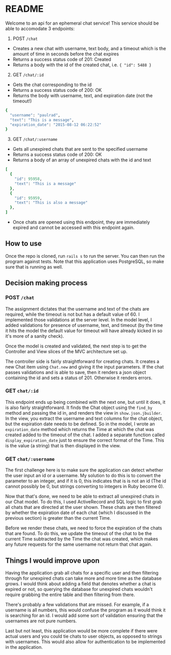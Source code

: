 # README
Welcome to an api for an ephemeral chat service! This service should be able to accomodate 3 endpoints:

1. POST `/chat`
  * Creates a new chat with username, text body, and a timeout which is the amount of time in seconds before the chat expires
  * Returns a success status code of 201: Created
  * Returns a body with the id of the created chat, i.e. `{ "id": 5488 }`

2. GET `/chat/:id`
  * Gets the chat corresponding to the id
  * Returns a success status code of 200: OK
  * Returns the body with username, text, and expiration date (not the timeout!)
```ruby
{
  "username": "paulrad",
  "text": "This is a message",
  "expiration_date": "2015-08-12 06:22:52"
}
```

3. GET `/chat/:username`
  * Gets all unexpired chats that are sent to the specified username
  * Returns a success status code of 200: OK
  * Returns a body of an array of unexpired chats with the id and text
```ruby
[
  {
    "id": 95958,
    "text": "This is a message"
  },
  {
    "id": 95959,
    "text": "This is also a message"
  },
]
```
  * Once chats are opened using this endpoint, they are immediately expired and cannot be accessed with this endpoint again.


## How to use
Once the repo is cloned, run `rails s` to run the server. You can then run the program against tests. Note that this application uses PostgreSQL, so make sure that is running as well.

## Decision making process

### POST `/chat`
The assignment dictates that the username and text of the chats are required, while the timeout is not but has a default value of 60. I implemented those validations at the server level. In the model level, I added validations for presence of username, text, and timeout (by the time it hits the model the default value for timeout will have already kicked in so it's more of a sanity check).

Once the model is created and validated, the next step is to get the Controller and View slices of the MVC architecture set up. 

The controller side is fairly straightforward for creating chats. It creates a new Chat item using `Chat.new` and giving it the input parameters. If the chat passes validations and is able to save, then it renders a json object containing the id and sets a status of 201. Otherwise it renders errors.

### GET `chat/:id`
This endpoint ends up being combined with the next one, but until it does, it is also fairly straightforward. It finds the Chat object using the `find_by` method and passing the id in, and renders the view in `show.json.jbuilder`. In the view, you extract the username and text columns for the chat object, but the expiration date needs to be defined. So in the model, I wrote an `expiration_date` method which returns the Time at which the chat was created added to the timeout of the chat. I added a separate function called `display_expiration_date` just to ensure the correct format of the Time. This is the value (a string) that is then displayed in the view.

### GET `chat/:username`
The first challenge here is to make sure the application can detect whether the user input an id or a username. My solution to do this is to convert the parameter to an integer, and if it is 0, this indicates that is is not an id (The id cannot possibly be 0, but strings converting to integers in Ruby become 0).

Now that that's done, we need to be able to extract all unexpired chats in our Chat model. To do this, I used ActiveRecord and SQL logic to first grab all chats that are directed at the user shown. These chats are then filtered by whether the expiration date of each chat (which I discussed in the previous section) is greater than the current Time.

Before we render these chats, we need to force the expiration of the chats that are found. To do this, we update the timeout of the chat to be the current Time subtracted by the Time the chat was created, which makes any future requests for the same username not return that chat again.

## Things I would improve upon
Having the application grab all chats for a specific user and then filtering through for unexpired chats can take more and more time as the database grows. I would think about adding a field that denotes whether a chat is expired or not, so querying the database for unexpired chats wouldn't require grabbing the entire table and then filtering from there.

There's probably a few validations that are missed. For example, if a username is all numbers, this would confuse the program as it would think it is searching for an id. I would add some sort of validation ensuring that the usernames are not pure numbers.

Last but not least, this application would be more complete if there were actual users and you could tie chats to user objects, as opposed to strings with usernames. This would also allow for authentication to be implemented in the application. 



